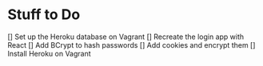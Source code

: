 # Stuff to Do
[] Set up the Heroku database on Vagrant
[] Recreate the login app with React
[] Add BCrypt to hash passwords
[] Add cookies and encrypt them
[] Install Heroku on Vagrant